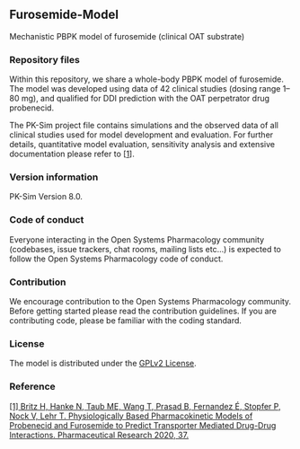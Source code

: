 ## Furosemide-Model
Mechanistic PBPK model of furosemide (clinical OAT substrate)
 
### Repository files
Within this repository, we share a whole-body PBPK model of furosemide. The model was developed using data of 42 clinical studies (dosing range 1–80 mg), and qualified for DDI prediction with the OAT perpetrator drug probenecid. 

The PK-Sim project file contains simulations and the observed data of all clinical studies used for model development and evaluation. For further details, quantitative model evaluation, sensitivity analysis and extensive documentation please refer to [[1](#reference)].
 
### Version information
PK-Sim Version 8.0.

### Code of conduct

Everyone interacting in the Open Systems Pharmacology community (codebases, issue trackers, chat rooms, mailing lists etc...) is expected to follow the Open Systems Pharmacology code of conduct.

### Contribution

We encourage contribution to the Open Systems Pharmacology community. Before getting started please read the contribution guidelines. If you are contributing code, please be familiar with the coding standard.
 
### License
The model is distributed under the [GPLv2 License](https://github.com/Open-Systems-Pharmacology/Suite/blob/develop/LICENSE). 
 
### Reference
[[1] Britz H, Hanke N, Taub ME, Wang T, Prasad B, Fernandez É, Stopfer P, Nock V, Lehr T. 
Physiologically Based Pharmacokinetic Models of Probenecid and Furosemide to Predict Transporter Mediated Drug-Drug Interactions. Pharmaceutical Research 2020, 37.](https://doi.org/10.1007/s11095-020-02964-z) 

